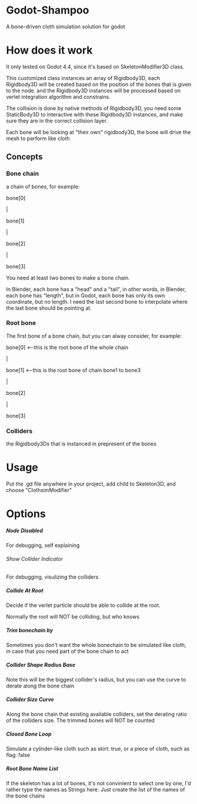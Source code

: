# Godot-Shampoo

 A bone-driven cloth simulation solution for godot

# How does it work

It only tested on Godot 4.4, since it's based on SkeletonModifier3D class.



This customized class instances an array of Rigidbody3D, each Rigidbody3D will be created based on the position of the bones that is given to the node. and the Rigidbody3D instances will be processed based on verlet integration algorithm and constrains. 



The collision is done by native methods of Rigidbody3D, you need some StaticBody3D to interactive with these Rigidbody3D instances, and make sure they are in the correct collision layer. 



Each bone  will be looking at "their own" rigidbody3D, the bone will drive the mesh to perform like cloth



## Concepts

### Bone chain

a chain of bones, for example:

bone[0]

  |

bone[1]

  |

bone[2]

|

bone[3]



You need at least two bones to make a bone chain. 

In Blender, each bone has a "head" and a "tail", in other words, in Blender, each bone has "length", but in Godot, each bone has only its own coordinate, but no length. I need  the last second bone to interpolate where the last bone should be pointing at.



### Root bone

The first bone of a bone chain, but you can alway consider, for example:

bone[0]   <--this is the root bone of the whole chain 

 |

bone[1]   <--this is the root bone of chain bone1 to bone3

 |

bone[2]

 |

bone[3]

### Colliders

the Rigidbody3Ds that is instanced in prepresent of the bones

# Usage

Put the .gd file anywhere in your project, add child to Skeleton3D, and choose "ClothsimModifier"



# Options

##### Node Disabled

For debugging, self explaining



###### Show Collider Indicator

For debugging, visulizing the colliders



##### Collide At Root

Decide if the verlet particle should be able to collide at the root.

Normally the root will NOT be colliding, but who knows



##### Trim bonechain by

Sometimes you don't want the whole bonechain to be simulated like cloth, in case that you need part of the bone chain to act



##### Collider Shape Radius Base

Note this will be the biggest collider's radius, but you can use the curve to derate along the bone chain



##### Collider Size Curve

Along the bone chain that existing available colliders, set the derating ratio of the colliders size. The trimmed bones will NOT be counted



##### Closed Bone Loop

Simulate a cylinder-like cloth such as skirt: true, or a piece of cloth, such as flag: false


##### Root Bone Name List

If the skeleton has a lot of bones, it's not convinient to select one by one, I'd rather type the names as Strings here. Just create the list of the names of the bone chains
